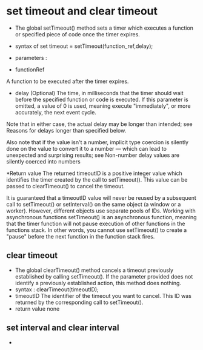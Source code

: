 # set timeout and clear timeout
* The global setTimeout() method sets a timer which executes a function or specified piece of code once the timer expires.
* syntax of set timeout = setTimeout(function_ref,delay);
* parameters : 

* functionRef

A function to be executed after the timer expires.

* delay (Optional)
The time, in milliseconds that the timer should wait before the specified function or code is executed. If this parameter is omitted, a value of 0 is used, meaning execute "immediately", or more accurately, the next event cycle.

Note that in either case, the actual delay may be longer than intended; see Reasons for delays longer than specified below.

Also note that if the value isn't a number, implicit type coercion is silently done on the value to convert it to a number — which can lead to unexpected and surprising results; see Non-number delay values are silently coerced into numbers 

*Return value
The returned timeoutID is a positive integer value which identifies the timer created by the call to setTimeout(). This value can be passed to clearTimeout() to cancel the timeout.

It is guaranteed that a timeoutID value will never be reused by a subsequent call to setTimeout() or setInterval() on the same object (a window or a worker). However, different objects use separate pools of IDs.
Working with asynchronous functions
setTimeout() is an asynchronous function, meaning that the timer function will not pause execution of other functions in the functions stack. In other words, you cannot use setTimeout() to create a "pause" before the next function in the function stack fires.

## clear timeout

* The global clearTimeout() method cancels a timeout previously established by calling setTimeout().
If the parameter provided does not identify a previously established action, this method does nothing.
* syntax : clearTimeout(timeoutID);
* timeoutID
The identifier of the timeout you want to cancel. This ID was returned by the corresponding call to setTimeout().
* return value none

## set interval and clear interval 

* 